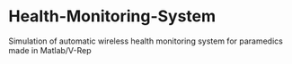 # Health-Monitoring-System
Simulation of automatic wireless health monitoring system for paramedics made in Matlab/V-Rep
